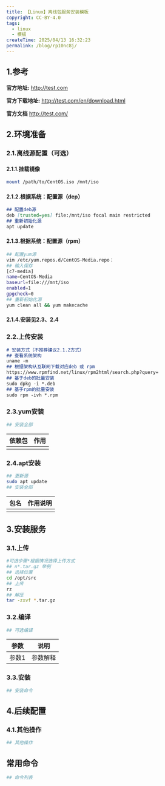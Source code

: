 ```yaml
---
title: 【Linux】离线包服务安装模板
copyright: CC-BY-4.0
tags:
  - linux
  - 模板
createTime: 2025/04/13 16:32:23
permalink: /blog/rp10nc8j/
---
```


## 1.参考

**官方地址:**
http://test.com

**官方下载地址:**
http://test.com/en/download.html

**官方文档**
http://test.com/

## 2.环境准备

### 2.1.离线源配置（可选）

#### 2.1.1.挂载镜像

```bash
mount /path/to/CentOS.iso /mnt/iso
```

#### 2.1.2.根据系统：配置源（dep）

```markdown
## 配置deb源
deb [trusted=yes] file:/mnt/iso focal main restricted
## 重新初始化源
apt update
```

#### 2.1.3.根据系统：配置源（rpm）

```bash
## 配置yum源
vim /etc/yum.repos.d/CentOS-Media.repo：
## 输入保存
[c7-media]
name=CentOS-Media
baseurl=file:///mnt/iso
enabled=1
gpgcheck=0
## 重新初始化源
yum clean all && yum makecache
```

#### 2.1.4.安装见2.3、2.4

### 2.2.上传安装

```markdown
# 安装方式（不推荐建议2.1.2方式）
## 查看系统架构
uname -m
## 根据架构从互联网下载对应deb 或 rpm
https://www.rpmfind.net/linux/rpm2html/search.php?query=
## 基于deb的批量安装
sudo dpkg -i *.deb
## 基于rpm的批量安装
sudo rpm -ivh *.rpm
```

### 2.3.yum安装

```bash
## 安装全部
```

| 依赖包                  | 作用               |
| ----------------------- | ------------------ |
|  |  |

### 2.4.apt安装

```bash
## 更新源
sudo apt update
## 安装全部
```

| 包名              | 作用说明                                                     |
| ----------------- | ------------------------------------------------------------ |
|  |  |

## 3.安装服务

### 3.1.上传

```bash
#可选步骤*根据情况选择上传方式
## n*.tar.gz 举例
## 选择位置
cd /opt/src
## 上传
rz
## 解压
tar -zxvf *.tar.gz
```

### 3.2.编译

```bash
## 可选编译
```

| 参数  | 说明     |
| ----- | -------- |
| 参数1 | 参数解释 |

### 3.3.安装

```bash
## 安装命令
```

## 4.后续配置

### 4.1.其他操作

```bash
## 其他操作
```

## 常用命令

```bash
## 命令列表
```

